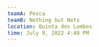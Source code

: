 ```yaml
---
teamA: Pesca
teamB: Nothing but Nets
location: Quinta dos Lombos
time: July 9, 2022 4:40 PM
---
```

